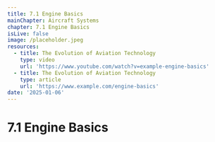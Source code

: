```yaml
---
title: 7.1 Engine Basics
mainChapter: Aircraft Systems
chapter: 7.1 Engine Basics
isLive: false
image: /placeholder.jpeg
resources:
  - title: The Evolution of Aviation Technology
    type: video
    url: 'https://www.youtube.com/watch?v=example-engine-basics'
  - title: The Evolution of Aviation Technology
    type: article
    url: 'https://www.example.com/engine-basics'
date: '2025-01-06'
---
```


# 7.1 Engine Basics
